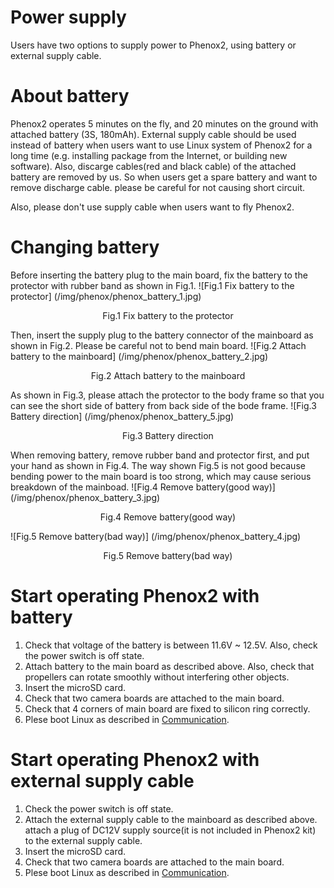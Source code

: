 # Power supply

Users have two options to supply power to Phenox2, using battery or external supply cable.

# About battery
Phenox2 operates 5 minutes on the fly, and 20 minutes on the ground with attached battery (3S, 180mAh). External supply cable should be used instead of battery when users want to use Linux system of Phenox2 for a long time (e.g. installing package from the Internet, or building new software). Also, discarge cables(red and black cable) of the attached battery are removed by us. So when users get a spare battery and want to remove discharge cable. please be careful for not causing short circuit.  

Also, please don't use supply cable when users want to fly Phenox2.

# Changing battery
Before inserting the battery plug to the main board, fix the battery to the protector with rubber band as shown in Fig.1. 
![Fig.1 Fix battery to the protector] (/img/phenox/phenox_battery_1.jpg)
<div align="center">Fig.1 Fix battery to the protector</div>

Then, insert the supply plug to the battery connector of the mainboard as shown in Fig.2. Please be careful not to bend main board.
![Fig.2 Attach battery to the mainboard] (/img/phenox/phenox_battery_2.jpg)
<div align="center">Fig.2 Attach battery to the mainboard </div>

As shown in Fig.3, please attach the protector to the body frame so that you can see the short side of battery from back side of the bode frame.
![Fig.3 Battery direction] (/img/phenox/phenox_battery_5.jpg)
<div align="center">Fig.3 Battery direction </div>

When removing battery, remove rubber band and protector first, and  put your hand as shown in Fig.4. The way shown Fig.5 is not good because bending power to the main board is too strong, which may cause serious breakdown of the mainboad.
![Fig.4 Remove battery(good way)] (/img/phenox/phenox_battery_3.jpg)
<div align="center">Fig.4 Remove battery(good way) </div>

![Fig.5 Remove battery(bad way)] (/img/phenox/phenox_battery_4.jpg)
<div align="center">Fig.5 Remove battery(bad way) </div>


# Start operating Phenox2 with battery
1. Check that voltage of the battery is between 11.6V ~ 12.5V. Also, check the power switch is off state.  
2. Attach battery to the main board as described above. Also, check that propellers can rotate smoothly without interfering other objects.  
3. Insert the microSD card.  
4. Check that two camera boards are attached to the main board.  
5. Check that 4 corners of main board are fixed to silicon ring correctly. 
6. Plese boot Linux as described in [Communication](com.md).  


# Start operating Phenox2 with external supply cable
1. Check the power switch is off state.  
2. Attach the external supply cable to the mainboard as described above. attach a plug of DC12V supply source(it is not included in Phenox2 kit) to the external supply cable.  
3. Insert the microSD card.  
4. Check that two camera boards are attached to the main board.  
5. Plese boot Linux as described in [Communication](com.md).  

